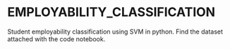 # EMPLOYABILITY_CLASSIFICATION
 Student employability classification using SVM in python. Find the dataset attached with the code notebook.
